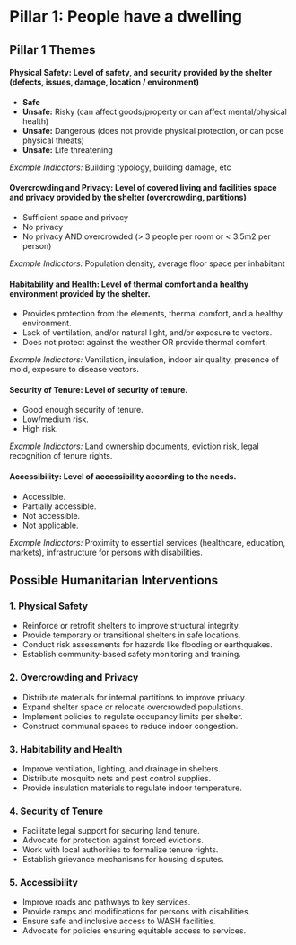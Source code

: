 # **Pillar 1:** People have a dwelling

## Pillar 1 Themes

#### **Physical Safety:** Level of safety, and security provided by the shelter (defects, issues, damage, location / environment)
- **Safe**
- **Unsafe:** Risky (can affect goods/property or can affect mental/physical health)
- **Unsafe:** Dangerous (does not provide physical protection, or can pose physical threats)
- **Unsafe:** Life threatening

_Example Indicators:_ Building typology, building damage, etc

#### **Overcrowding and Privacy:** Level of covered living and facilities space and privacy provided by the shelter (overcrowding, partitions)
- Sufficient space and privacy
- No privacy
- No privacy AND overcrowded (> 3 people per room or < 3.5m2 per person)

_Example Indicators:_ Population density, average floor space per inhabitant

#### **Habitability and Health:**  Level of thermal comfort and a healthy environment provided by the shelter.  
- Provides protection from the elements, thermal comfort, and a healthy environment.  
- Lack of ventilation, and/or natural light, and/or exposure to vectors.  
- Does not protect against the weather OR provide thermal comfort.  

 _Example Indicators:_ Ventilation, insulation, indoor air quality, presence of mold, exposure to disease vectors.  

#### **Security of Tenure:** Level of security of tenure.  
- Good enough security of tenure.  
- Low/medium risk.  
- High risk.  

 _Example Indicators:_ Land ownership documents, eviction risk, legal recognition of tenure rights.  

#### **Accessibility:** Level of accessibility according to the needs.  
- Accessible.  
- Partially accessible.  
- Not accessible.  
- Not applicable.  

 _Example Indicators:_ Proximity to essential services (healthcare, education, markets), infrastructure for persons with disabilities.  


## Possible Humanitarian Interventions  

### 1. Physical Safety  
- Reinforce or retrofit shelters to improve structural integrity.  
- Provide temporary or transitional shelters in safe locations.  
- Conduct risk assessments for hazards like flooding or earthquakes.  
- Establish community-based safety monitoring and training.  

### 2. Overcrowding and Privacy  
- Distribute materials for internal partitions to improve privacy.  
- Expand shelter space or relocate overcrowded populations.  
- Implement policies to regulate occupancy limits per shelter.  
- Construct communal spaces to reduce indoor congestion.  

### 3. Habitability and Health  
- Improve ventilation, lighting, and drainage in shelters.  
- Distribute mosquito nets and pest control supplies.  
- Provide insulation materials to regulate indoor temperature.  

### 4. Security of Tenure  
- Facilitate legal support for securing land tenure.  
- Advocate for protection against forced evictions.  
- Work with local authorities to formalize tenure rights.  
- Establish grievance mechanisms for housing disputes.  

### 5. Accessibility  
- Improve roads and pathways to key services.  
- Provide ramps and modifications for persons with disabilities.  
- Ensure safe and inclusive access to WASH facilities.  
- Advocate for policies ensuring equitable access to services.  

